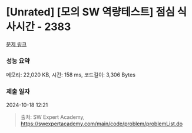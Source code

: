 # [Unrated] [모의 SW 역량테스트] 점심 식사시간 - 2383 

[문제 링크](https://swexpertacademy.com/main/code/problem/problemDetail.do?contestProbId=AV5-BEE6AK0DFAVl) 

### 성능 요약

메모리: 22,020 KB, 시간: 158 ms, 코드길이: 3,306 Bytes

### 제출 일자

2024-10-18 12:21



> 출처: SW Expert Academy, https://swexpertacademy.com/main/code/problem/problemList.do